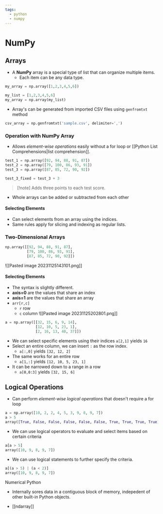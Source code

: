 ```yaml
---
tags:
  - python
  - numpy
---
```


# NumPy

## Arrays
- A **NumPy** array is a special type of list that can organize multiple items.
	- Each item can be any data type.
```Python
my_array = np.array([1,2,3,4,5,6])

my_list = [1,2,3,4,5,6]
my_array = np.array(my_list)
```

- Array's can be generated from imported CSV files using `genfromtxt` method
```Python
csv_array = np.genfromtxt('sample.csv', delimiter=',')
```

### Operation with NumPy Array
- Allows *element-wise operations* easily without a for loop or [[Python List Comprehensions|list comprehension]].
```Python
test_1 = np.array([92, 94, 88, 91, 87])
test_2 = np.array([79, 100, 86, 93, 91])
test_3 = np.array([87, 85, 72, 90, 92])

test_3_fixed = test_3 + 3
```
>[!note] Adds three points to each test score.

- Whole arrays can be added or subtracted from each other

#### Selecting Elements
- Can select elements from an array using the indices.
- Same rules apply for slicing and indexing as regular lists.
### Two-Dimensional Arrays
```Python
np.array([[92, 94, 88, 91, 87],    
		  [79, 100, 86, 93, 91],          
		  [87, 85, 72, 90, 92]])
```

![[Pasted image 20231125143101.png]]
#### Selecting Elements
- The syntax is slightly different.
- **axis=0** are the values that share an index
- **axis=1** are the values that share an array
- `arr[r,c]`
	- `r` row
	- `c` column
	 ![[Pasted image 20231125202801.png]]
```Python
a = np.array([[32, 15, 6, 9, 14],               
			  [12, 10, 5, 23, 1],              
			  [2, 16, 13, 40, 37]])
```

- We can select specific elements using their indices `a[2,1]` yields `16`
- Select an entire column, we can insert `:` as the row index.
	- `a[:,0]` yields `[32, 12, 2]`
- The same works for an entire row
	- `a[1,:]` yields `[12, 10, 5, 23, 1]`
- It can be narrowed down to a range in a row
	- `a[0,0:3]` yields `[32, 15, 6]`

## Logical Operations
- Can perform *element-wise logical operations* that doesn't require a for loop

```Python
a = np.array([10, 2, 2, 4, 5, 3, 9, 8, 9, 7])
a > 5
array([True, False, False, False, False, False, True, True, True, True], dtype=bool)
```

- We can use logical operators to evaluate and select items based on certain criteria

```Python
a[a > 5]
array([10, 9, 8, 9, 7])
```

- We can use logical statements to further specify the criteria.

```Python
a[(a > 5) | (a < 2)]
array([10, 9, 8, 9, 7])
```


Numerical Python
- Internally sores data in a contiguous block of memory, indepedent of other built-in Python objects.

- [[ndarray]]



